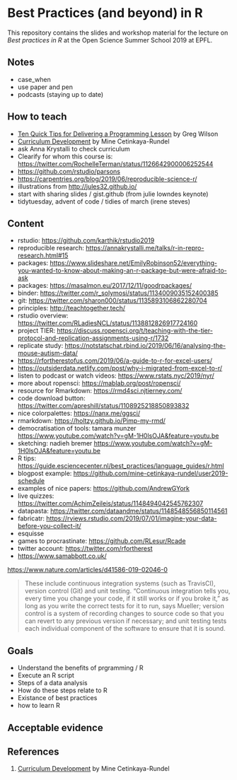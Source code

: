 # Best Practices (and beyond) in R

This repository contains the slides and workshop material for the lecture on _Best practices in R_ at the Open Science Summer School 2019 at EPFL. 

## Notes

- case_when
- use paper and pen
- podcasts (staying up to date)

## How to teach
- [Ten Quick Tips for Delivering a Programming Lesson](http://third-bit.com/2019/06/15/10-quick-tips-for-delivering-a-programming-lesson.html) by Greg Wilson
- [Curriculum Development](https://twitter.com/dataandme/status/1140390752670965760) by Mine Cetinkaya-Rundel
- ask Anna Krystalli to check curriculum
- Clearify for whom this course is: https://twitter.com/RochelleTerman/status/1126642900006252544
- https://github.com/rstudio/parsons
- https://carpentries.org/blog/2019/06/reproducible-science-r/
- illustrations from http://jules32.github.io/
- start with sharing slides / gist.github (from julie lowndes keynote)
- tidytuesday, advent of code / tidies of march (irene steves)

## Content
- rstudio: https://github.com/karthik/rstudio2019
- reproducible research: https://annakrystalli.me/talks/r-in-repro-research.html#15
- packages: https://www.slideshare.net/EmilyRobinson52/everything-you-wanted-to-know-about-making-an-r-package-but-were-afraid-to-ask
- packages: https://masalmon.eu/2017/12/11/goodrpackages/
- binder: https://twitter.com/r_solymosi/status/1134009035152400385
- git: https://twitter.com/sharon000/status/1135893106862280704
- principles: http://teachtogether.tech/
- rstudio overview: https://twitter.com/RLadiesNCL/status/1138812826917724160
- project TIER: https://discuss.ropensci.org/t/teaching-with-the-tier-protocol-and-replication-assignments-using-r/1732
- replicate study: https://notstatschat.rbind.io/2019/06/16/analysing-the-mouse-autism-data/
- https://rfortherestofus.com/2019/06/a-guide-to-r-for-excel-users/
- https://outsiderdata.netlify.com/post/why-i-migrated-from-excel-to-r/
- listen to podcast or watch videos: https://www.rstats.nyc/2019/nyr/
- more about ropensci: https://mablab.org/post/ropensci/
- resource for Rmarkdown: https://rmd4sci.njtierney.com/
- code download button: https://twitter.com/apreshill/status/1108925218850893832
- nice colorpalettes: https://nanx.me/ggsci/
- rmarkdown: https://holtzy.github.io/Pimp-my-rmd/
- democratisation of tools: tamara munzer https://www.youtube.com/watch?v=gM-1H0lsOJA&feature=youtu.be
- sketching: nadieh bremer https://www.youtube.com/watch?v=gM-1H0lsOJA&feature=youtu.be
- R tips: https://guide.esciencecenter.nl/best_practices/language_guides/r.html
- blogpost example: https://github.com/mine-cetinkaya-rundel/user2019-schedule
- examples of nice papers: https://github.com/AndrewGYork
- live quizzes: https://twitter.com/AchimZeileis/status/1148494042545762307
- datapasta: https://twitter.com/dataandme/status/1148548556850114561
- fabricatr: https://rviews.rstudio.com/2019/07/01/imagine-your-data-before-you-collect-it/
- esquisse
- games to procrastinate: https://github.com/RLesur/Rcade
- twitter account: https://twitter.com/rfortherest
- https://www.samabbott.co.uk/

https://www.nature.com/articles/d41586-019-02046-0
> These include continuous integration systems (such as TravisCI), version control (Git) and unit testing. “Continuous integration tells you, every time you change your code, if it still works or if you broke it,” as long as you write the correct tests for it to run, says Mueller; version control is a system of recording changes to source code so that you can revert to any previous version if necessary; and unit testing tests each individual component of the software to ensure that it is sound. 

## Goals
<!--- identify desired results (1.)---> 

- Understand the benefits of prgramming / R
- Execute an R script
- Steps of a data analysis
- How do these steps relate to R
- Existance of best practices
- how to learn R

## Acceptable evidence
<!--- acceptable evidence (1.)--->


## References

1. [Curriculum Development](https://twitter.com/dataandme/status/1140390752670965760) by Mine Cetinkaya-Rundel

